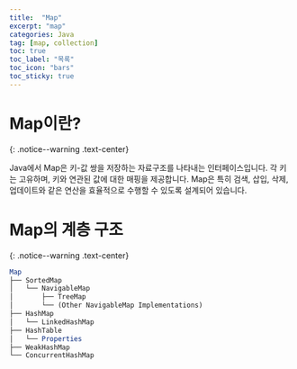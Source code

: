 ```yaml
---
title:  "Map"
excerpt: "map"
categories: Java
tag: [map, collection]
toc: true
toc_label: "목록"
toc_icon: "bars"
toc_sticky: true
---
```


# Map이란?
{: .notice--warning .text-center}

Java에서 Map은 키-값 쌍을 저장하는 자료구조를 나타내는 인터페이스입니다. 각 키는 고유하며, 키와 연관된 값에 대한 매핑을 제공합니다. Map은 특히 검색, 삽입, 삭제, 업데이트와 같은 연산을 효율적으로 수행할 수 있도록 설계되어 있습니다.

# Map의 계층 구조
{: .notice--warning .text-center}

```mathematica
Map
├── SortedMap
│   └── NavigableMap
│       ├── TreeMap
│       └── (Other NavigableMap Implementations)
├── HashMap
│   └── LinkedHashMap
├── HashTable
│   └── Properties
├── WeakHashMap
└── ConcurrentHashMap
```


